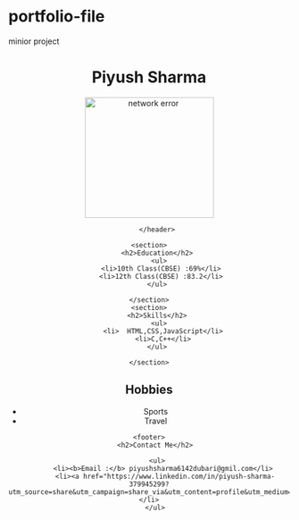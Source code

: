 # portfolio-file
minior project



<!DOCTYPE html>
<html lang="en">
<head>
    <meta charset="UTF-8">
    <meta name="viewport" content="width=device-width, initial-scale=1.0">
    <title>Portfolio</title>

</head>
<body >
        <header  >
            <h1>Piyush Sharma</h1>
            <img src="image.jpg" alt="network error" width="231px" height="216px">
            
        </header>
    
    <section>
        <h2>Education</h2>
         <ul>
          <li>10th Class(CBSE) :69%</li>
          <li>12th Class(CBSE) :83.2</li>
        </ul>
        
    </section>
    <section>
        <h2>Skills</h2>
         <ul>
           <li>  HTML,CSS,JavaScript</li>
           <li>C,C++</li>
        </ul>
        
    </section>
   <section>
     <h2>Hobbies</h2>
         <ul>
           <li>Sports</li>
           <li>Travel</li>
       </ul>
       
   </section>
   
    <footer>
       <h2>Contact Me</h2>

        <ul>
           <li><b>Email :</b> piyushsharma6142dubari@gmil.com</li>
            <li><a href="https://www.linkedin.com/in/piyush-sharma-379945299?utm_source=share&utm_campaign=share_via&utm_content=profile&utm_medium=android_app">Linkedin</a></li>
        </ul> 
  </footer>
</body>
</html>

